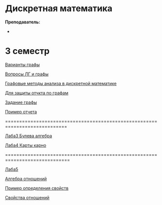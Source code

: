 # Дискретная математика

**Преподаватель:**

-

# 3 семестр

[Варианты графы](https://github.com/DMN902/SpbGTI/blob/main/File/3sem/DMath/ВариантыГрафы.doc)

[Вопросы ЛГ и графы](https://github.com/DMN902/SpbGTI/blob/main/File/3sem/DMath/Вопросы%20ЛГ%20и%20Графы.doc)

[Графовые методы анализа в дискретной математике](https://github.com/DMN902/SpbGTI/blob/main/File/3sem/DMath/Графовые%20методы%20анализа%20в%20дискретной%20математике%20(пособие).pdf)

[Для защиты отчкта по графам](https://github.com/DMN902/SpbGTI/blob/main/File/3sem/DMath/Для%20защиты%20отчета%20по%20графам.doc)

[Задание графы](https://github.com/DMN902/SpbGTI/blob/main/File/3sem/DMath/ЗаданиеГрафы.DOC)

[Пример отчета](https://github.com/DMN902/SpbGTI/blob/main/File/3sem/DMath/ЗаданиеГрафы.DOC)

============================================================================

[Лаба3 Булева алгебра](https://github.com/DMN902/SpbGTI/blob/main/File/3sem/DMath/Булева%20алгебра.pdf)

[Лаба4 Карты карно](https://github.com/DMN902/SpbGTI/blob/main/File/3sem/DMath/Карты%20Карно.pdf)

=============================================================================

[Лаба5](https://github.com/DMN902/SpbGTI/blob/main/File/3sem/DMath/5Lab/Задание.pdf)

[Алгебра отношений](https://github.com/DMN902/SpbGTI/blob/main/File/3sem/DMath/5Lab/Алгебра%20отношений.pdf)

[Пример определения свойств](https://github.com/DMN902/SpbGTI/blob/main/File/3sem/DMath/5Lab/Пример%20определения%20свойств.pdf)

[Свойства отношений](https://github.com/DMN902/SpbGTI/blob/main/File/3sem/DMath/5Lab/Свойства%20отношений.pdf)
